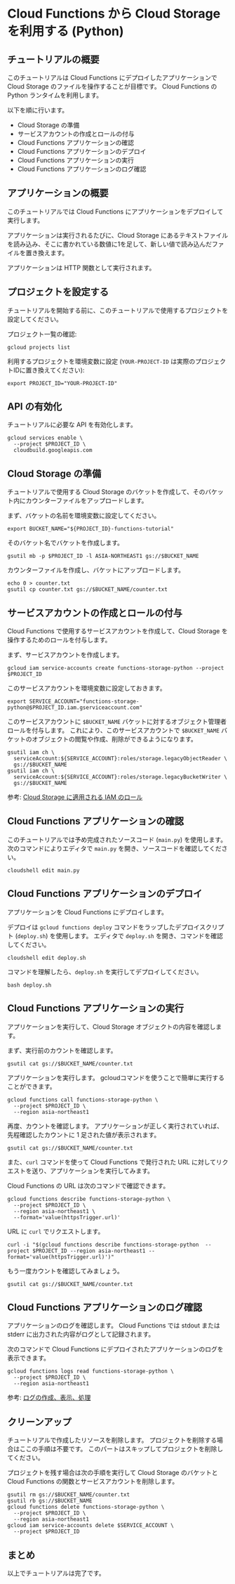 # Cloud Functions から Cloud Storage を利用する (Python)

## チュートリアルの概要

このチュートリアルは Cloud Functions にデプロイしたアプリケーションで Cloud Storage のファイルを操作することが目標です。
Cloud Functions の Python ランタイムを利用します。

以下を順に行います。

* Cloud Storage の準備
* サービスアカウントの作成とロールの付与
* Cloud Functions アプリケーションの確認
* Cloud Functions アプリケーションのデプロイ
* Cloud Functions アプリケーションの実行
* Cloud Functions アプリケーションのログ確認


## アプリケーションの概要

このチュートリアルでは Cloud Functions にアプリケーションをデプロイして実行します。

アプリケーションは実行されるたびに、Cloud Storage にあるテキストファイルを読み込み、そこに書かれている数値に1を足して、新しい値で読み込んだファイルを置き換えます。

アプリケーションは HTTP 関数として実行されます。


## プロジェクトを設定する

チュートリアルを開始する前に、このチュートリアルで使用するプロジェクトを設定してください。

プロジェクト一覧の確認:

```
gcloud projects list
```

利用するプロジェクトを環境変数に設定 (`YOUR-PROJECT-ID` は実際のプロジェクトIDに置き換えてください):

```
export PROJECT_ID="YOUR-PROJECT-ID"
```


## API の有効化

チュートリアルに必要な API を有効化します。

```
gcloud services enable \
  --project $PROJECT_ID \
  cloudbuild.googleapis.com
```


## Cloud Storage の準備

チュートリアルで使用する Cloud Storage のバケットを作成して、そのバケット内にカウンターファイルをアップロードします。

まず、バケットの名前を環境変数に設定してください。

```
export BUCKET_NAME="${PROJECT_ID}-functions-tutorial"
```

そのバケット名でバケットを作成します。

```
gsutil mb -p $PROJECT_ID -l ASIA-NORTHEAST1 gs://$BUCKET_NAME
```

カウンターファイルを作成し、バケットにアップロードします。

```
echo 0 > counter.txt
gsutil cp counter.txt gs://$BUCKET_NAME/counter.txt
```

## サービスアカウントの作成とロールの付与

Cloud Functions で使用するサービスアカウントを作成して、Cloud Storage を操作するためのロールを付与します。

まず、サービスアカウントを作成します。

```
gcloud iam service-accounts create functions-storage-python --project $PROJECT_ID
```

このサービスアカウントを環境変数に設定しておきます。

```
export SERVICE_ACCOUNT="functions-storage-python@$PROJECT_ID.iam.gserviceaccount.com"
```

このサービスアカウントに `$BUCKET_NAME` バケットに対するオブジェクト管理者ロールを付与します。
これにより、このサービスアカウントで `$BUCKET_NAME` バケットのオブジェクトの閲覧や作成、削除ができるようになります。

```
gsutil iam ch \
  serviceAccount:${SERVICE_ACCOUNT}:roles/storage.legacyObjectReader \
  gs://$BUCKET_NAME
gsutil iam ch \
  serviceAccount:${SERVICE_ACCOUNT}:roles/storage.legacyBucketWriter \
  gs://$BUCKET_NAME
```

参考: [Cloud Storage に適用される IAM のロール](https://cloud.google.com/storage/docs/access-control/iam-roles?hl=ja)

## Cloud Functions アプリケーションの確認

このチュートリアルでは予め完成されたソースコード (`main.py`) を使用します。
次のコマンドによりエディタで `main.py` を開き、ソースコードを確認してください。

```
cloudshell edit main.py
```


## Cloud Functions アプリケーションのデプロイ

アプリケーションを Cloud Functions にデプロイします。

デプロイは `gcloud functions deploy` コマンドをラップしたデプロイスクリプト (`deploy.sh`) を使用します。
エディタで `deploy.sh` を開き、コマンドを確認してください。

```
cloudshell edit deploy.sh
```

コマンドを理解したら、`deploy.sh` を実行してデプロイしてください。

```
bash deploy.sh
```


## Cloud Functions アプリケーションの実行

アプリケーションを実行して、Cloud Storage オブジェクトの内容を確認します。

まず、実行前のカウントを確認します。

```
gsutil cat gs://$BUCKET_NAME/counter.txt
```

アプリケーションを実行します。
gcloudコマンドを使うことで簡単に実行することができます。

```
gcloud functions call functions-storage-python \
  --project $PROJECT_ID \
  --region asia-northeast1
```

再度、カウントを確認します。
アプリケーションが正しく実行されていれば、先程確認したカウントに 1 足された値が表示されます。

```
gsutil cat gs://$BUCKET_NAME/counter.txt
```

また、`curl` コマンドを使って Cloud Functions で発行された URL に対してリクエストを送り、アプリケーションを実行してみます。

Cloud Functions の URL は次のコマンドで確認できます。

```
gcloud functions describe functions-storage-python \
  --project $PROJECT_ID \
  --region asia-northeast1 \
  --format='value(httpsTrigger.url)'
```

URL に `curl` でリクエストします。

```
curl -i "$(gcloud functions describe functions-storage-python  --project $PROJECT_ID --region asia-northeast1 --format='value(httpsTrigger.url)')"
```

もう一度カウントを確認してみましょう。

```
gsutil cat gs://$BUCKET_NAME/counter.txt
```


## Cloud Functions アプリケーションのログ確認

アプリケーションのログを確認します。
Cloud Functions では stdout または stderr に出力された内容がログとして記録されます。

次のコマンドで Cloud Functions にデプロイされたアプリケーションのログを表示できます。

```
gcloud functions logs read functions-storage-python \
  --project $PROJECT_ID \
  --region asia-northeast1
```

参考: [ログの作成、表示、処理](https://cloud.google.com/functions/docs/monitoring/logging?hl=ja)

## クリーンアップ

チュートリアルで作成したリソースを削除します。
プロジェクトを削除する場合はここの手順は不要です。
このパートはスキップしてプロジェクトを削除してください。

プロジェクトを残す場合は次の手順を実行して Cloud Storage のバケットと Cloud Functions の関数とサービスアカウントを削除します。


```
gsutil rm gs://$BUCKET_NAME/counter.txt
gsutil rb gs://$BUCKET_NAME
gcloud functions delete functions-storage-python \
  --project $PROJECT_ID \
  --region asia-northeast1
gcloud iam service-accounts delete $SERVICE_ACCOUNT \
  --project $PROJECT_ID
```

## まとめ

以上でチュートリアルは完了です。

